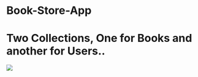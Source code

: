 # Book-Store-App
# Two Collections, One for Books and another for Users..
<img src="https://user-images.githubusercontent.com/70018714/162795683-c197987f-59ce-439f-9532-936c786108b7.png"/>
